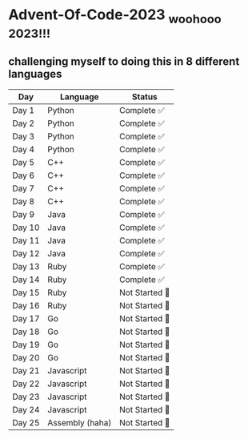 # Advent-Of-Code-2023 <sub>woohooo 2023!!!</sub>
## challenging myself to doing this in 8 different languages

| Day   | Language     | Status         |
|-------|--------------|----------------|
| Day 1 | Python       | Complete ✅    |
| Day 2 | Python       | Complete ✅    |
| Day 3 | Python       | Complete ✅    |
| Day 4 | Python       | Complete ✅    |
| Day 5 | C++          | Complete ✅    |
| Day 6 | C++          | Complete ✅    |
| Day 7 | C++          | Complete ✅    |
| Day 8 | C++          | Complete ✅ |
| Day 9 | Java         | Complete ✅ |
| Day 10| Java         | Complete ✅ |
| Day 11| Java         | Complete ✅ |
| Day 12| Java         | Complete ✅ |
| Day 13| Ruby         | Complete ✅ |
| Day 14| Ruby         | Complete ✅ |
| Day 15| Ruby         | Not Started 🚩 |
| Day 16| Ruby         | Not Started 🚩 |
| Day 17| Go           | Not Started 🚩 |
| Day 18| Go           | Not Started 🚩 |
| Day 19| Go           | Not Started 🚩 |
| Day 20| Go           | Not Started 🚩 |
| Day 21| Javascript   | Not Started 🚩 |
| Day 22| Javascript   | Not Started 🚩 |
| Day 23| Javascript   | Not Started 🚩 |
| Day 24| Javascript   | Not Started 🚩 |
| Day 25| Assembly (haha) | Not Started 🚩 |
